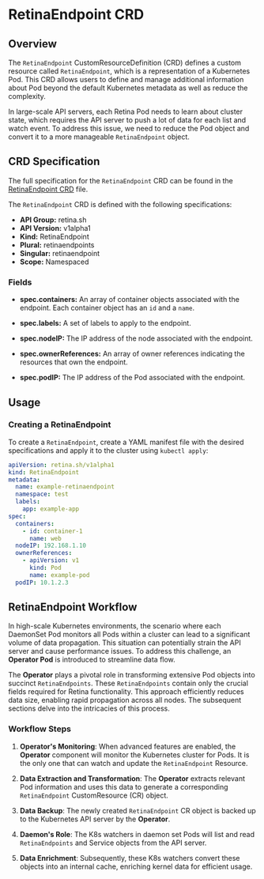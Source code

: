 # RetinaEndpoint CRD

## Overview

The `RetinaEndpoint` CustomResourceDefinition (CRD) defines a custom resource called `RetinaEndpoint`, which is a representation of a Kubernetes Pod. This CRD allows users to define and manage additional information about Pod  beyond the default Kubernetes metadata as well as reduce the complexity.

In large-scale API servers, each Retina Pod needs to learn about cluster state, which requires the API server to push a lot of data for each list and watch event. To address this issue, we need to reduce the Pod object and convert it to a more manageable `RetinaEndpoint` object.

## CRD Specification

The full specification for the `RetinaEndpoint` CRD can be found in the [RetinaEndpoint CRD]( https://github.com/microsoft/retina/blob/main/deploy/standard/manifests/controller/helm/retina/crds/retina.sh_retinaendpoints.yaml) file.

The `RetinaEndpoint` CRD is defined with the following specifications:

- **API Group:** retina.sh
- **API Version:** v1alpha1
- **Kind:** RetinaEndpoint
- **Plural:** retinaendpoints
- **Singular:** retinaendpoint
- **Scope:** Namespaced

### Fields

- **spec.containers:** An array of container objects associated with the endpoint. Each container object has an `id` and a `name`.

- **spec.labels:** A set of labels to apply to the endpoint.

- **spec.nodeIP:** The IP address of the node associated with the endpoint.

- **spec.ownerReferences:** An array of owner references indicating the resources that own the endpoint.

- **spec.podIP:** The IP address of the Pod associated with the endpoint.

## Usage

### Creating a RetinaEndpoint

To create a `RetinaEndpoint`, create a YAML manifest file with the desired specifications and apply it to the cluster using `kubectl apply`:

```yaml
apiVersion: retina.sh/v1alpha1
kind: RetinaEndpoint
metadata:
  name: example-retinaendpoint
  namespace: test
  labels:
    app: example-app
spec:
  containers:
    - id: container-1
      name: web
  nodeIP: 192.168.1.10
  ownerReferences:
    - apiVersion: v1
      kind: Pod
      name: example-pod
  podIP: 10.1.2.3

```

## RetinaEndpoint Workflow

In high-scale Kubernetes environments, the scenario where each DaemonSet Pod monitors all Pods within a cluster can lead to a significant volume of data propagation. This situation can potentially strain the API server and cause performance issues.
To address this challenge, an **Operator Pod** is introduced to streamline data flow.

The **Operator** plays a pivotal role in transforming extensive Pod objects into succinct `RetinaEndpoints`. These `RetinaEndpoints` contain only the crucial fields required for Retina functionality. This approach efficiently reduces data size, enabling rapid propagation across all nodes. The subsequent sections delve into the intricacies of this process.

### Workflow Steps

1. **Operator's Monitoring**: When advanced features are enabled, the **Operator** component will monitor the Kubernetes cluster for Pods. It is the only one that can watch and update the `RetinaEndpoint` Resource.

2. **Data Extraction and Transformation**: The **Operator** extracts relevant Pod information and uses this data to generate a corresponding `RetinaEndpoint` CustomResource (CR) object.

3. **Data Backup**: The newly created `RetinaEndpoint` CR object is backed up to the Kubernetes API server by the **Operator**.

4. **Daemon's Role**: The K8s watchers in daemon set Pods will list and read `RetinaEndpoints` and Service objects from the API server.

5. **Data Enrichment**: Subsequently, these K8s watchers convert these objects into an internal cache, enriching kernel data for efficient usage.
